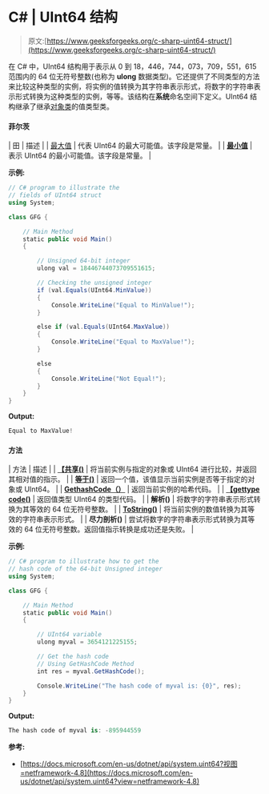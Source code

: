 # C# | UInt64 结构

> 原文:[https://www.geeksforgeeks.org/c-sharp-uint64-struct/](https://www.geeksforgeeks.org/c-sharp-uint64-struct/)

在 C# 中，UInt64 结构用于表示从 0 到 18，446，744，073，709，551，615 范围内的 64 位无符号整数(也称为 **ulong** 数据类型)。它还提供了不同类型的方法来比较这种类型的实例，将实例的值转换为其字符串表示形式，将数字的字符串表示形式转换为这种类型的实例，等等。该结构在**系统**命名空间下定义。UInt64 结构继承了继承[对象类](https://www.geeksforgeeks.org/c-sharp-object-class/)的值类型类。

#### 菲尔茨

| 田 | 描述 |
| [最大值](https://www.geeksforgeeks.org/uint64-maxvalue-field-in-c-sharp-with-examples/) | 代表 UInt64 的最大可能值。该字段是常量。 |
| **[最小值](https://www.geeksforgeeks.org/uint64-minvalue-field-in-c-sharp-with-examples/)** | 表示 UInt64 的最小可能值。该字段是常量。 |

**示例:**

```cs
// C# program to illustrate the 
// fields of UInt64 struct
using System;

class GFG {

    // Main Method
    static public void Main()
    {

        // Unsigned 64-bit integer
        ulong val = 18446744073709551615;

        // Checking the unsigned integer
        if (val.Equals(UInt64.MinValue)) 
        {
            Console.WriteLine("Equal to MinValue!");
        }

        else if (val.Equals(UInt64.MaxValue)) 
        {
            Console.WriteLine("Equal to MaxValue!");
        }

        else 
        {
            Console.WriteLine("Not Equal!");
        }
    }
}
```

**Output:**

```cs
Equal to MaxValue!

```

#### 方法

| 方法 | 描述 |
| **[【共享()](https://www.geeksforgeeks.org/uint64-compareto-method-in-c-sharp-with-examples/)** | 将当前实例与指定的对象或 UInt64 进行比较，并返回其相对值的指示。 |
| **[等于()](https://www.geeksforgeeks.org/uint64-equals-method-in-c-sharp-with-examples/)** | 返回一个值，该值显示当前实例是否等于指定的对象或 UInt64。 |
| **[GethashCode（）](https://www.geeksforgeeks.org/uint64-gethashcode-method-in-c-sharp-with-examples/)** | 返回当前实例的哈希代码。 |
| **[【gettype code()](https://www.geeksforgeeks.org/uint64-gettypecode-method-in-c-sharp-with-examples/)** | 返回值类型 UInt64 的类型代码。 |
| **解析()** | 将数字的字符串表示形式转换为其等效的 64 位无符号整数。 |
| **[ToString()](https://www.geeksforgeeks.org/uint64-tostring-method-in-c-sharp-with-examples-set-1/)** | 将当前实例的数值转换为其等效的字符串表示形式。 |
| **尽力剖析()** | 尝试将数字的字符串表示形式转换为其等效的 64 位无符号整数。返回值指示转换是成功还是失败。 |

**示例:**

```cs
// C# program to illustrate how to get the 
// hash code of the 64-bit Unsigned integer
using System;

class GFG {

    // Main Method
    static public void Main()
    {

        // UInt64 variable
        ulong myval = 3654121225155;

        // Get the hash code
        // Using GetHashCode Method
        int res = myval.GetHashCode();

        Console.WriteLine("The hash code of myval is: {0}", res);
    }
}
```

**Output:**

```cs
The hash code of myval is: -895944559

```

**参考:**

*   [https://docs.microsoft.com/en-us/dotnet/api/system.uint64?视图=netframework-4.8](https://docs.microsoft.com/en-us/dotnet/api/system.uint64?view=netframework-4.8)